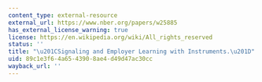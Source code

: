 ```yaml
---
content_type: external-resource
external_url: https://www.nber.org/papers/w25885
has_external_license_warning: true
license: https://en.wikipedia.org/wiki/All_rights_reserved
status: ''
title: "\u201CSignaling and Employer Learning with Instruments.\u201D"
uid: 89c1e3f6-4a65-4390-8ae4-d49d47ac30cc
wayback_url: ''
---
```

